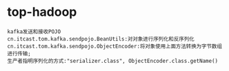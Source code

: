 # top-hadoop
	kafka发送和接收POJO
	cn.itcast.tom.kafka.sendpojo.BeanUtils:对对象进行序列化和反序列化
	cn.itcast.tom.kafka.sendpojo.ObjectEncoder:将对象使用上面方法转换为字节数组进行传输;
	生产者指明序列化的方式:"serializer.class", ObjectEncoder.class.getName()